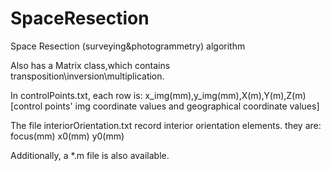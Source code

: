 # SpaceResection
Space Resection (surveying&amp;photogrammetry) algorithm

Also has a Matrix class,which contains transposition\inversion\multiplication.

In controlPoints.txt, each row is:
x_img(mm),y_img(mm),X(m),Y(m),Z(m)  
[control points' img coordinate values and geographical coordinate values]

The file interiorOrientation.txt record interior orientation elements.
they are:
focus(mm)
x0(mm)
y0(mm)

Additionally, a *.m file is also available.